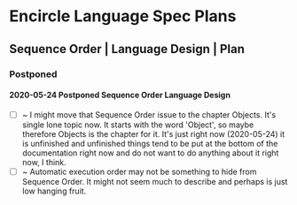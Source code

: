 Encircle Language Spec Plans
============================

Sequence Order | Language Design | Plan
----------------------------------------

### Postponed

#### 2020-05-24 Postponed Sequence Order Language Design

- [ ] ~ I might move that Sequence Order issue to the chapter Objects. It's single lone topic now. It starts with the word 'Object', so maybe therefore Objects is the chapter for it. It's just right now (2020-05-24) it is unfinished and unfinished things tend to be put at the bottom of the documentation right now and do not want to do anything about it right now, I think.
- [ ] ~ Automatic execution order may not be something to hide from Sequence Order. It might not seem much to describe and perhaps is just low hanging fruit.